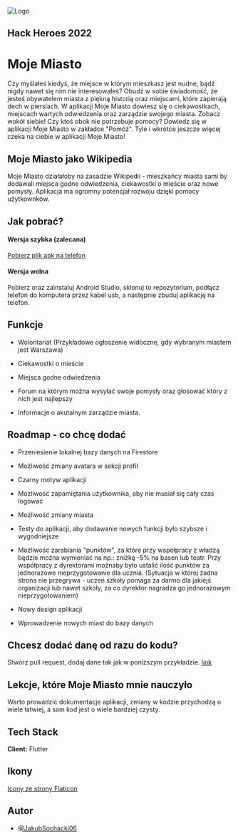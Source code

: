 ![Logo]([https://github.com/JakubSochacki06/MojeMiasto_flutter/blob/master/assets](https://github.com/JakubSochacki06/FamilyFridge/tree/master/android/app/src/main/res/mipmap-mdpi)/ic_launcher.png)

## Hack Heroes 2022

# Moje Miasto

Czy myślałeś kiedyś, że miejsce w którym mieszkasz jest nudne, bądź nigdy nawet się nim nie interesowałeś?
Obudź w sobie świadomość, że jesteś obywatelem miasta z piękną historią oraz miejscami, które zapierają dech w piersiach.
W aplikacji Moje Miasto dowiesz się o ciekawostkach, miejscach wartych odwiedzenia oraz zarządzie swojego miasta.
Zobacz wokół siebie! Czy ktoś obok nie potrzebuje pomocy? Dowiedz się w aplikacji Moje Miasto w zakładce "Pomóż".
Tyle i wkrótce jeszcze więcej czeka na ciebie w aplikacji Moje Miasto!

## Moje Miasto jako Wikipedia

Moje Miasto działałoby na zasadzie Wikipedii - mieszkańcy miasta sami by dodawali miejsca godne odwiedzenia, ciekawostki o mieście oraz nowe pomysły.
Aplikacja ma ogromny potencjał rozwoju dzięki pomocy użytkownków.

## Jak pobrać?

#### **Wersja szybka (zalecana)**

<a href="https://github.com/JakubSochacki06/MojeMiasto_flutter/blob/master/app-release.apk">Pobierz plik apk na telefon</a>

#### **Wersja wolna**

Pobierz oraz zainstaluj Android Studio, sklonuj to repozytorium, podłącz telefon do komputera przez kabel usb, a następnie zbuduj aplikację na telefon.


## Funkcje

- Wolontariat (Przykładowe ogłoszenie widoczne, gdy wybranym miastem jest Warszawa)

- Ciekawostki o mieście

- Miejsca godne odwiedzenia

- Forum na którym można wysyłać swoje pomysły oraz głosować który z nich jest najlepszy

- Informacje o akutalnym zarządzie miasta.

## Roadmap - co chcę dodać

- Przeniesienie lokalnej bazy danych na Firestore

- Możliwość zmiany avatara w sekcji profil

- Czarny motyw aplikacji

- Możliwość zapamiętania użytkownika, aby nie musiał się cały czas logować

- Możliwość zmiany miasta

- Testy do aplikacji, aby dodawanie nowych funkcji było szybsze i wygodniejsze

- Możliwość zarabiania "punktów", za które przy współpracy z władzą będzie można wymieniać na np.: zniżkę -5% na basen lub teatr. Przy współpracy z dyrektorami możnaby było ustalić ilość punktów za jednorazowe nieprzygotowanie dla ucznia. (Sytuacja w której żadna strona nie przegrywa - uczeń szkoły pomaga za darmo dla jakiejś organizacji lub nawet szkoły, za co dyrektor nagradza go jednorazowym nieprzygotowaniem)

- Nowy design aplikacji

- Wprowadzenie nowych miast do bazy danych

## Chcesz dodać danę od razu do kodu?

Stwórz pull request, dodaj dane tak jak w poniższym przykładzie.
<a href="https://github.com/JakubSochacki06/MojeMiasto_flutter/blob/master/lib/data/city_places_data.dart">link</a>

## Lekcje, które Moje Miasto mnie nauczyło

Warto prowadzić dokumentacje aplikacji, zmiany w kodzie przychodzą o wiele łatwiej, a sam kod jest o wiele bardziej czysty.

## Tech Stack

**Client:** Flutter

## Ikony
<a href="https://www.flaticon.com/">Icony ze strony Flaticon</a>

## Autor

- [@JakubSochacki06](https://github.com/JakubSochacki06)
